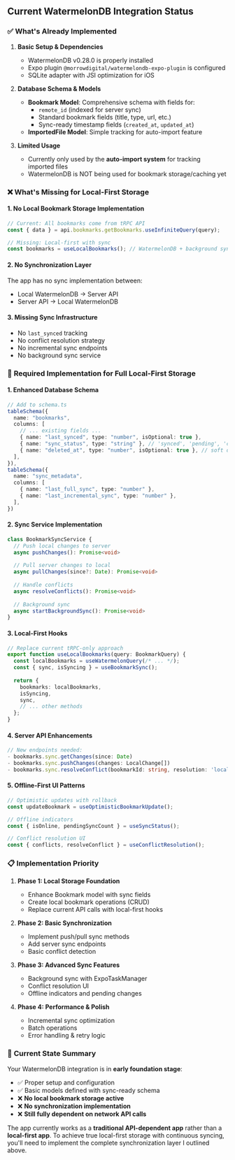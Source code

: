 ## **Current WatermelonDB Integration Status**

### ✅ **What's Already Implemented**

1. **Basic Setup & Dependencies**
   - WatermelonDB v0.28.0 is properly installed
   - Expo plugin `@morrowdigital/watermelondb-expo-plugin` is configured
   - SQLite adapter with JSI optimization for iOS

2. **Database Schema & Models**
   - **Bookmark Model**: Comprehensive schema with fields for:
     - `remote_id` (indexed for server sync)
     - Standard bookmark fields (title, type, url, etc.)
     - Sync-ready timestamp fields (`created_at`, `updated_at`)
   - **ImportedFile Model**: Simple tracking for auto-import feature

3. **Limited Usage**
   - Currently only used by the **auto-import system** for tracking imported files
   - WatermelonDB is NOT being used for bookmark storage/caching yet

### ❌ **What's Missing for Local-First Storage**

#### **1. No Local Bookmark Storage Implementation**
```typescript
// Current: All bookmarks come from tRPC API
const { data } = api.bookmarks.getBookmarks.useInfiniteQuery(query);

// Missing: Local-first with sync
const bookmarks = useLocalBookmarks(); // WatermelonDB + background sync
```

#### **2. No Synchronization Layer**
The app has no sync implementation between:
- Local WatermelonDB → Server API
- Server API → Local WatermelonDB

#### **3. Missing Sync Infrastructure**
- No `last_synced` tracking
- No conflict resolution strategy
- No incremental sync endpoints
- No background sync service

### 🔧 **Required Implementation for Full Local-First Storage**

#### **1. Enhanced Database Schema**
```typescript
// Add to schema.ts
tableSchema({
  name: "bookmarks",
  columns: [
    // ... existing fields ...
    { name: "last_synced", type: "number", isOptional: true },
    { name: "sync_status", type: "string" }, // 'synced', 'pending', 'conflict'
    { name: "deleted_at", type: "number", isOptional: true }, // soft deletes
  ],
}),
tableSchema({
  name: "sync_metadata",
  columns: [
    { name: "last_full_sync", type: "number" },
    { name: "last_incremental_sync", type: "number" },
  ],
})
```

#### **2. Sync Service Implementation**
```typescript
class BookmarkSyncService {
  // Push local changes to server
  async pushChanges(): Promise<void>
  
  // Pull server changes to local
  async pullChanges(since?: Date): Promise<void>
  
  // Handle conflicts
  async resolveConflicts(): Promise<void>
  
  // Background sync
  async startBackgroundSync(): Promise<void>
}
```

#### **3. Local-First Hooks**
```typescript
// Replace current tRPC-only approach
export function useLocalBookmarks(query: BookmarkQuery) {
  const localBookmarks = useWatermelonQuery(/* ... */);
  const { sync, isSyncing } = useBookmarkSync();
  
  return {
    bookmarks: localBookmarks,
    isSyncing,
    sync,
    // ... other methods
  };
}
```

#### **4. Server API Enhancements**
```typescript
// New endpoints needed:
- bookmarks.sync.getChanges(since: Date)
- bookmarks.sync.pushChanges(changes: LocalChange[])
- bookmarks.sync.resolveConflict(bookmarkId: string, resolution: 'local' | 'remote')
```

#### **5. Offline-First UI Patterns**
```typescript
// Optimistic updates with rollback
const updateBookmark = useOptimisticBookmarkUpdate();

// Offline indicators
const { isOnline, pendingSyncCount } = useSyncStatus();

// Conflict resolution UI
const { conflicts, resolveConflict } = useConflictResolution();
```

### 📋 **Implementation Priority**

1. **Phase 1: Local Storage Foundation**
   - Enhance Bookmark model with sync fields
   - Create local bookmark operations (CRUD)
   - Replace current API calls with local-first hooks

2. **Phase 2: Basic Synchronization**
   - Implement push/pull sync methods
   - Add server sync endpoints
   - Basic conflict detection

3. **Phase 3: Advanced Sync Features**
   - Background sync with ExpoTaskManager
   - Conflict resolution UI
   - Offline indicators and pending changes

4. **Phase 4: Performance & Polish**
   - Incremental sync optimization
   - Batch operations
   - Error handling & retry logic

### 🎯 **Current State Summary**

Your WatermelonDB integration is in **early foundation stage**:
- ✅ Proper setup and configuration
- ✅ Basic models defined with sync-ready schema
- ❌ **No local bookmark storage active**
- ❌ **No synchronization implementation**
- ❌ **Still fully dependent on network API calls**

The app currently works as a **traditional API-dependent app** rather than a **local-first app**. To achieve true local-first storage with continuous syncing, you'll need to implement the complete synchronization layer I outlined above.
